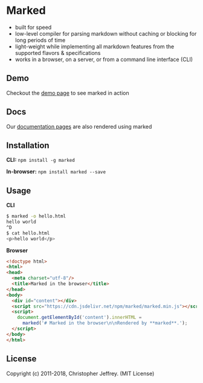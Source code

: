 # Marked

- built for speed
- low-level compiler for parsing markdown without caching or blocking for long periods of time
- light-weight while implementing all markdown features from the supported flavors & specifications
- works in a browser, on a server, or from a command line interface (CLI)

## Demo

Checkout the [demo page](https://marked.js.org/demo/) to see marked in action 

## Docs

Our [documentation pages](https://marked.js.org) are also rendered using marked

## Installation

**CLI:** `npm install -g marked`

**In-browser:** `npm install marked --save`

## Usage 

**CLI**

``` bash
$ marked -o hello.html
hello world
^D
$ cat hello.html
<p>hello world</p>
```

**Browser**

```html
<!doctype html>
<html>
<head>
  <meta charset="utf-8"/>
  <title>Marked in the browser</title>
</head>
<body>
  <div id="content"></div>
  <script src="https://cdn.jsdelivr.net/npm/marked/marked.min.js"></script>
  <script>
    document.getElementById('content').innerHTML =
      marked('# Marked in the browser\n\nRendered by **marked**.');
  </script>
</body>
</html>
```

## License

Copyright (c) 2011-2018, Christopher Jeffrey. (MIT License)

